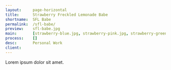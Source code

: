 ```yaml
---
layout:     page-horizontal
title:      Strawberry Freckled Lemonade Babe
shortname:  SFL Babe
permalink:  /sfl-babe/
preview:    sfl-babe.jpg
main:       [strawberry-blue.jpg, strawberry-pink.jpg, strawberry-green.jpg]
process:    []
desc:       Personal Work
client:
---
```


Lorem ipsum dolor sit amet.
